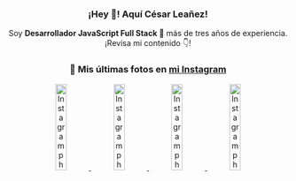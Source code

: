 <div align="center">

<h3>¡Hey 👋! Aquí César Leañez!</h3>

<p>Soy <strong>Desarrollador JavaScript Full Stack 🚀</strong> más de tres años de experiencia.<br />¡Revisa mi contenido 👇!</p>

### 📸 Mis últimas fotos en [mi Instagram](https://instagram.com/cesarsoftware.dev)


<a href='https://instagram.com/p/DIt9Oknp-PZ' target='_blank'>
  <img width='20%' src='https://instagram.fcmn2-1.fna.fbcdn.net/v/t51.2885-15/491444712_17914409433097059_55076089485466172_n.jpg?stp=dst-jpg_e35_tt6&efg=eyJ2ZW5jb2RlX3RhZyI6IkZFRUQuaW1hZ2VfdXJsZ2VuLjU1MngzNDEuc2RyLmY3NTc2MS5kZWZhdWx0X2ltYWdlIn0&_nc_ht=instagram.fcmn2-1.fna.fbcdn.net&_nc_cat=103&_nc_oc=Q6cZ2QFk2fbo5DvChi7uAs14RITvUD_KMVQvIAeP8ChuLEAhEo7zYlsw8NEHL6nQ1teDnfE&_nc_ohc=4vIQYLJlsOkQ7kNvwFAV6iN&_nc_gid=6HACqgxISUGU4JsfPiYBbA&edm=ACWDqb8BAAAA&ccb=7-5&ig_cache_key=MzYxNTgxNTM1ODA3ODI0Nzg5Nw%3D%3D.3-ccb7-5&oh=00_AfJs-YiuQj99irhsj7ylElB52v8YYxT5D_bc-7xYjFSa2Q&oe=6836DEEB&_nc_sid=ee9879' alt='Instagram photo' />
</a>
<a href='https://instagram.com/p/DICt8_ruj1K' target='_blank'>
  <img width='20%' src='https://instagram.fcmn2-1.fna.fbcdn.net/v/t51.2885-15/487811720_2261442050918393_7784971145546330846_n.jpg?stp=dst-jpg_e15_tt6&efg=eyJ2ZW5jb2RlX3RhZyI6IkNMSVBTLmltYWdlX3VybGdlbi42NDB4MTE1Ni5zZHIuZjcxODc4LmRlZmF1bHRfY292ZXJfZnJhbWUifQ&_nc_ht=instagram.fcmn2-1.fna.fbcdn.net&_nc_cat=105&_nc_oc=Q6cZ2QFk2fbo5DvChi7uAs14RITvUD_KMVQvIAeP8ChuLEAhEo7zYlsw8NEHL6nQ1teDnfE&_nc_ohc=9q3VYT_rHpsQ7kNvwFO7JaH&_nc_gid=6HACqgxISUGU4JsfPiYBbA&edm=ACWDqb8BAAAA&ccb=7-5&ig_cache_key=MzYwMzY0NDc1NTQ5MDc4MjUzOA%3D%3D.3-ccb7-5&oh=00_AfK3VR4AKNGYH-hXoaToyoqi-mj7UeE29VFFNqc9YYabCQ&oe=6836D1E1&_nc_sid=ee9879' alt='Instagram photo' />
</a>
<a href='https://instagram.com/p/DIAOH7MuTdG' target='_blank'>
  <img width='20%' src='https://instagram.fcmn3-2.fna.fbcdn.net/v/t51.2885-15/487701094_964176539225257_203758693226461245_n.jpg?stp=dst-jpg_e15_tt6&efg=eyJ2ZW5jb2RlX3RhZyI6IkNMSVBTLmltYWdlX3VybGdlbi42NDB4MTE1Ni5zZHIuZjcxODc4LmRlZmF1bHRfY292ZXJfZnJhbWUifQ&_nc_ht=instagram.fcmn3-2.fna.fbcdn.net&_nc_cat=101&_nc_oc=Q6cZ2QFk2fbo5DvChi7uAs14RITvUD_KMVQvIAeP8ChuLEAhEo7zYlsw8NEHL6nQ1teDnfE&_nc_ohc=xDnVlgit7Z8Q7kNvwGSbxYl&_nc_gid=6HACqgxISUGU4JsfPiYBbA&edm=ACWDqb8BAAAA&ccb=7-5&ig_cache_key=MzYwMjk0MTgxOTE0ODEyMTkyNg%3D%3D.3-ccb7-5&oh=00_AfJ6hDZGISYWeM06H7XSa_Le-QIK9E5sYfEUIQCj3JVQcw&oe=6836E398&_nc_sid=ee9879' alt='Instagram photo' />
</a>
<a href='https://instagram.com/p/DHtKENeumyc' target='_blank'>
  <img width='20%' src='https://instagram.fcmn2-2.fna.fbcdn.net/v/t51.2885-15/486620439_1373071664043671_6215675251976925620_n.jpg?stp=dst-jpg_e15_tt6&efg=eyJ2ZW5jb2RlX3RhZyI6IkNMSVBTLmltYWdlX3VybGdlbi42NDB4MTE0Ni5zZHIuZjcxODc4LmRlZmF1bHRfY292ZXJfZnJhbWUifQ&_nc_ht=instagram.fcmn2-2.fna.fbcdn.net&_nc_cat=111&_nc_oc=Q6cZ2QFk2fbo5DvChi7uAs14RITvUD_KMVQvIAeP8ChuLEAhEo7zYlsw8NEHL6nQ1teDnfE&_nc_ohc=5OBH_22HrhgQ7kNvwGlcPlY&_nc_gid=6HACqgxISUGU4JsfPiYBbA&edm=ACWDqb8BAAAA&ccb=7-5&ig_cache_key=MzU5NzU3NTk0NzE1NjA5MDAxMg%3D%3D.3-ccb7-5&oh=00_AfL9K66gLs2wBBIY_59wth5dav9vl_ysZofICvOx1Z17Qg&oe=6836F924&_nc_sid=ee9879' alt='Instagram photo' />
</a>

</div>
